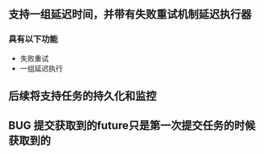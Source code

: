 ## 支持一组延迟时间，并带有失败重试机制延迟执行器


### 具有以下功能
- 失败重试
- 一组延迟执行


## 后续将支持任务的持久化和监控   
## BUG 提交获取到的future只是第一次提交任务的时候获取到的